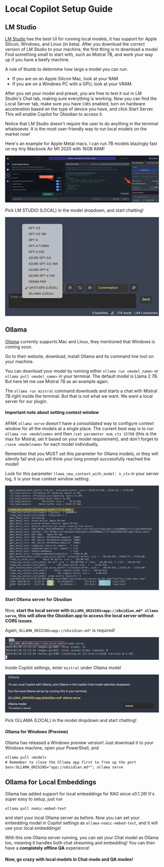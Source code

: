 # Local Copilot Setup Guide

## LM Studio

[LM Studio](https://lmstudio.ai/) has the best UI for running local models, it has support for Apple Silicon, Windows, and Linux (in beta). After you download the correct version of LM Studio to your machine, the first thing is to download a model. Find something small to start with, such as Mistral 7B, and work your way up if you have a beefy machine.

A rule of thumb to determine how large a model you can run:
- If you are on an Apple Silicon Mac, look at your RAM
- If you are on a Windows PC with a GPU, look at your VRAM.

After you set your model and preset, you are free to test it out in LM Studio's Chat tab, making sure everything is working. Now you can find the Local Server tab, make sure you have `CORS` enabled, turn on hardware acceleration based on the type of device you have, and click Start Server. This will enable Copilot for Obsidian to access it.

Notice that LM Studio doesn't require the user to do anything in the terminal whatsoever. It is the most user-friendly way to run local models on the market now!

Here's an example for Apple Metal macs. I can run 7B models blazingly fast on my tiny Macbook Air M1 2020 with 16GB RAM!

<img src="./images/lm-studio.png" alt="LM Studio">

Pick LM STUDIO (LOCAL) in the model dropdown, and start chatting!

<img src="./images/lm-studio-model-pick.png" alt="LM Studio Model">

## Ollama

[Ollama](https://ollama.ai/) currently supports Mac and Linux, they mentioned that Windows is coming soon.

Go to their website, download, install Ollama and its command line tool on your machine.

You can download your model by running either `ollama run <model_name>` or `ollama pull <model_name>` in your terminal. The default model is Llama 2 7B. But here let me use Mistral 7B as an example again.

The `ollama run mistral` command downloads and starts a chat with Mistral 7B right inside the terminal. But that is not what we want. We want a local server for our plugin.

#### Important note about setting context window

AFAIK `ollama serve` doesn't have a consolidated way to configure context window for all the models at a single place. The current best way is to run `ollama run <modelname>` and then `/set parameter num_ctx 32768` (this is the max for Mistral, set it based on your model requirement), and don't forget to `/save <modelname>` for each model individually.

Remember that you MUST set this parameter for Ollama models, or they will silently fail and you will think your long prompt successfully reached the model!

Look for this parameter `llama_new_context_with_model: n_ctx` in your server log, it is your true context window setting:

<img src="./images/ollama-context-window.png" alt="Ollama context window">

#### Start Ollama server for Obsidian

Now, **start the local server with `OLLAMA_ORIGINS=app://obsidian.md* ollama serve`, this will allow the Obsidian app to access the local server without CORS issues**.

Again, `OLLAMA_ORIGINS=app://obsidian.md*` is required!

<img src="./images/ollama-serve.png" alt="Ollama">

Inside Copilot settings, enter `mistral` under Ollama model

<img src="./images/ollama-setting.png" alt="Ollama">

Pick OLLAMA (LOCAL) in the model dropdown and start chatting!

#### Ollama for Windows (Preview)

Ollama has released a Windows preview version! Just download it to your Windows machine, open your PowerShell, and

```
ollama pull <model>
# Remember to close the Ollama app first to free up the port
$env:OLLAMA_ORIGINS="app://obsidian.md*"; ollama serve
```

## Ollama for Local Embeddings
Ollama has added support for local embeddings for RAG since v0.1.26! It's super easy to setup, just run

```
ollama pull nomic-embed-text
```

and start your local Ollama server as before. Now you can set your embedding model in Copilot settings as `ollama-nomic-embed-text`, and it will use your local embeddings!

With this one Ollama server running, you can set your Chat model as Ollama too, meaning it handles both chat streaming and embedding! You can then have a **completely offline QA** experience!

#### Now, go crazy with local models in Chat mode and QA modes!
